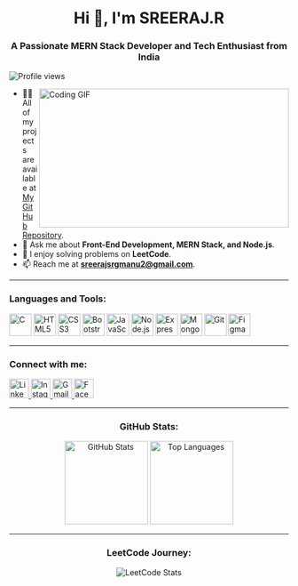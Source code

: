 <h1 align="center">Hi 👋, I'm SREERAJ.R</h1>
<h3 align="center">A Passionate MERN Stack Developer and Tech Enthusiast from India</h3>

<p align="left">
  <img src="https://komarev.com/ghpvc/?username=sreeraj100&label=Profile%20views&color=0e75b6&style=flat" alt="Profile views" />
</p>

<img align="right" width="450" height="250" src="https://camo.githubusercontent.com/2366b34bb903c09617990fb5fff4622f3e941349e846ddb7e73df872a9d21233/68747470733a2f2f63646e2e6472696262626c652e636f6d2f75736572732f3733303730332f73637265656e73686f74732f363538313234332f6176656e746f2e676966" alt="Coding GIF" />

- 👨‍💻 All of my projects are available at [My GitHub Repository](https://github.com/sreeraj100).
- 💬 Ask me about **Front-End Development, MERN Stack, and Node.js**.
- 🌱 I enjoy solving problems on **LeetCode**.
- 📫 Reach me at **sreerajsrgmanu2@gmail.com**.

---

<h3 align="left">Languages and Tools:</h3>
<p align="left">
  <img src="https://cdn.jsdelivr.net/gh/devicons/devicon/icons/c/c-plain.svg" height="40" alt="C" />
  <img src="https://cdn.jsdelivr.net/gh/devicons/devicon/icons/html5/html5-original.svg" height="40" alt="HTML5" />
  <img src="https://cdn.jsdelivr.net/gh/devicons/devicon/icons/css3/css3-original.svg" height="40" alt="CSS3" />
  <img src="https://cdn.jsdelivr.net/gh/devicons/devicon/icons/bootstrap/bootstrap-original.svg" height="40" alt="Bootstrap" />
  <img src="https://cdn.jsdelivr.net/gh/devicons/devicon/icons/javascript/javascript-original.svg" height="40" alt="JavaScript" />
  <img src="https://cdn.jsdelivr.net/gh/devicons/devicon/icons/nodejs/nodejs-plain-wordmark.svg" height="40" alt="Node.js" />
  <img src="https://cdn.jsdelivr.net/gh/devicons/devicon/icons/express/express-original.svg" height="40" alt="Express.js" />
  <img src="https://cdn.jsdelivr.net/gh/devicons/devicon/icons/mongodb/mongodb-original.svg" height="40" alt="MongoDB" />
  <img src="https://cdn.jsdelivr.net/gh/devicons/devicon/icons/git/git-original.svg" height="40" alt="Git" />
  <img src="https://cdn.jsdelivr.net/gh/devicons/devicon/icons/figma/figma-original.svg" height="40" alt="Figma" />
  
</p>

---

<h3 align="left">Connect with me:</h3>
<p align="left">
  <a href="https://www.linkedin.com/in/sreeraj-r-/" target="_blank">
    <img src="https://img.shields.io/badge/LinkedIn-0077B5?style=for-the-badge&logo=linkedin&logoColor=white" height="35" alt="LinkedIn" />
  </a>
  <a href="https://www.instagram.com/sreeraj._.manu/" target="_blank">
    <img src="https://img.shields.io/badge/Instagram-E4405F?style=for-the-badge&logo=instagram&logoColor=white" height="35" alt="Instagram" />
  </a>
  <a href="mailto:sreerajsrgmanu2@gmail.com" target="_blank">
    <img src="https://img.shields.io/badge/Gmail-D14836?style=for-the-badge&logo=gmail&logoColor=white" height="35" alt="Gmail" />
  </a>
  <a href="https://www.facebook.com/sreeraj.r.1848/" target="_blank">
    <img src="https://img.shields.io/badge/Facebook-1877F2?style=for-the-badge&logo=facebook&logoColor=white" height="35" alt="Facebook" />
  </a>
</p>

---

<h3 align="center">GitHub Stats:</h3>
<div align="center">
  <img src="https://github-readme-stats.vercel.app/api?username=sreeraj100&hide_title=false&hide_rank=false&show_icons=true&include_all_commits=true&count_private=true&disable_animations=false&theme=dracula&locale=en&hide_border=false" height="150" alt="GitHub Stats" />
  <img src="https://github-readme-stats.vercel.app/api/top-langs?username=sreeraj100&locale=en&hide_title=false&layout=compact&card_width=320&langs_count=5&theme=dracula&hide_border=false" height="150" alt="Top Languages" />
</div>

---

<h3 align="center">LeetCode Journey:</h3>
<p align="center">
  <img src="https://leetcard.jacoblin.cool/Sreeraj179?theme=dark" alt="LeetCode Stats" />
</p>
